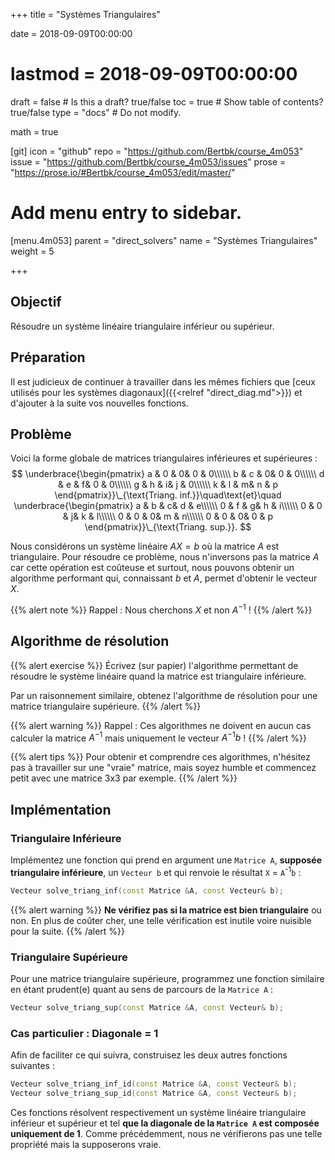 +++
title = "Systèmes Triangulaires"

date = 2018-09-09T00:00:00
# lastmod = 2018-09-09T00:00:00

draft = false  # Is this a draft? true/false
toc = true  # Show table of contents? true/false
type = "docs"  # Do not modify.

math = true

[git]
  icon = "github"
  repo = "https://github.com/Bertbk/course_4m053"
  issue = "https://github.com/Bertbk/course_4m053/issues"
  prose = "https://prose.io/#Bertbk/course_4m053/edit/master/"

# Add menu entry to sidebar.
[menu.4m053]
  parent = "direct_solvers"
  name = "Systèmes Triangulaires"
  weight = 5

+++

## Objectif

Résoudre un système linéaire triangulaire inférieur ou supérieur.

## Préparation

Il est judicieux de continuer à travailler dans les mêmes fichiers que [ceux utilisés pour les systèmes diagonaux]({{<relref "direct_diag.md">}}) et d'ajouter à la suite vos nouvelles fonctions.

## Problème


Voici la forme globale de matrices triangulaires inférieures et supérieures  :
$$
\underbrace{\begin{pmatrix}
  a & 0 & 0& 0 & 0\\\\\\
  b & c & 0& 0 & 0\\\\\\
  d & e & f& 0 & 0\\\\\\
  g & h & i& j & 0\\\\\\
  k & l & m& n & p
\end{pmatrix}}\_{\text{Triang. inf.}}\quad\text{et}\quad
\underbrace{\begin{pmatrix}
  a & b & c& d & e\\\\\\
  0 & f & g& h & i\\\\\\
  0 & 0 & j& k & l\\\\\\
  0 & 0 & 0& m & n\\\\\\
  0 & 0 & 0& 0 & p
\end{pmatrix}}\_{\text{Triang. sup.}}.
$$

Nous considérons un système linéaire $AX = b$ où la matrice $A$ est triangulaire. Pour résoudre ce problème, nous n'inversons pas la matrice $A$ car cette opération est coûteuse et surtout, nous pouvons obtenir un algorithme performant qui, connaissant $b$ et $A$, permet d'obtenir le vecteur $X$.

{{% alert note %}}
Rappel : Nous cherchons $X$ et non $A^{-1}$ !
{{% /alert %}}


## Algorithme de résolution

{{% alert exercise %}}
Écrivez (sur papier) l'algorithme permettant de résoudre le système linéaire quand la matrice est triangulaire inférieure. 

Par un raisonnement similaire, obtenez l'algorithme de résolution pour une matrice triangulaire supérieure.
{{% /alert %}}

{{% alert warning %}}
Rappel : Ces algorithmes ne doivent en aucun cas calculer la matrice $A^{-1}$ mais uniquement le vecteur $A^{-1}b$ !
{{% /alert %}}

{{% alert tips %}}
Pour obtenir et comprendre ces algorithmes, n'hésitez pas à travailler sur une "vraie" matrice, mais soyez humble et commencez petit avec une matrice 3x3 par exemple.
{{% /alert %}}


## Implémentation

### Triangulaire Inférieure

Implémentez une fonction qui prend en argument une `Matrice A`, **supposée triangulaire inférieure**, un `Vecteur b` et qui renvoie le résultat `X` = `A`<sup>-1</sup>`b` :

```c++
Vecteur solve_triang_inf(const Matrice &A, const Vecteur& b);
```
{{% alert warning %}}
**Ne vérifiez pas si la matrice est bien triangulaire** ou non. En plus de coûter cher, une telle vérification est inutile voire nuisible pour la suite.
{{% /alert %}}



### Triangulaire Supérieure

Pour une matrice triangulaire supérieure, programmez une fonction similaire en étant prudent(e) quant au sens de parcours de la `Matrice A` :
```c++
Vecteur solve_triang_sup(const Matrice &A, const Vecteur& b);
```

### Cas particulier : Diagonale = 1

Afin de faciliter ce qui suivra, construisez les deux autres fonctions suivantes :
```c++
Vecteur solve_triang_inf_id(const Matrice &A, const Vecteur& b);
Vecteur solve_triang_sup_id(const Matrice &A, const Vecteur& b);
```
Ces fonctions résolvent respectivement un système linéaire triangulaire inférieur et supérieur et tel **que la diagonale de la `Matrice A` est composée uniquement de 1**. Comme précédemment, nous ne vérifierons pas une telle propriété mais la supposerons vraie.
